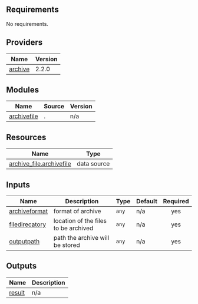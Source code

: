 ## Requirements

No requirements.

## Providers

| Name | Version |
|------|---------|
| <a name="provider_archive"></a> [archive](#provider\_archive) | 2.2.0 |

## Modules

| Name | Source | Version |
|------|--------|---------|
| <a name="module_archivefile"></a> [archivefile](#module\_archivefile) | . | n/a |

## Resources

| Name | Type |
|------|------|
| [archive_file.archivefile](https://registry.terraform.io/providers/hashicorp/archive/latest/docs/data-sources/file) | data source |

## Inputs

| Name | Description | Type | Default | Required |
|------|-------------|------|---------|:--------:|
| <a name="input_archiveformat"></a> [archiveformat](#input\_archiveformat) | format of archive | `any` | n/a | yes |
| <a name="input_filedirecatory"></a> [filedirecatory](#input\_filedirecatory) | location of the files to be archived | `any` | n/a | yes |
| <a name="input_outputpath"></a> [outputpath](#input\_outputpath) | path the archive will be stored | `any` | n/a | yes |

## Outputs

| Name | Description |
|------|-------------|
| <a name="output_result"></a> [result](#output\_result) | n/a |
